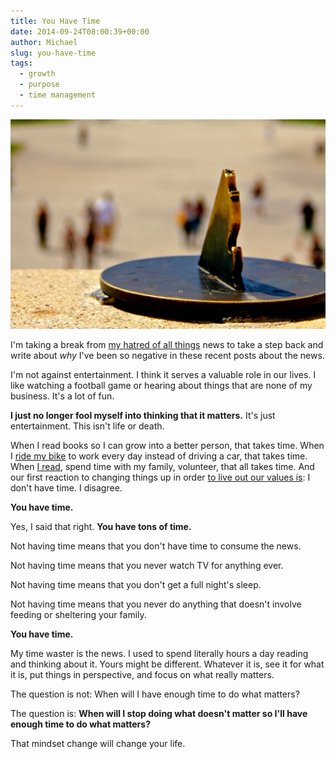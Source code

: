 ```yaml
---
title: You Have Time
date: 2014-09-24T08:00:39+00:00
author: Michael
slug: you-have-time
tags:
  - growth
  - purpose
  - time management
---
```

<div class="full-width">
  <img src="/images/feature-you-have-time.jpg" alt="You Have Time" />
</div>

I'm taking a break from [my hatred of all things](/rubbernecking-with-the-locals/) news to take a step back and write about _why_ I've been so negative in these recent posts about the news.

I'm not against entertainment. I think it serves a valuable role in our lives. I like watching a football game or hearing about things that are none of my business. It's a lot of fun.

**I just no longer fool myself into thinking that it matters.** It's just entertainment. This isn't life or death.

When I read books so I can grow into a better person, that takes time. When I [ride my bike](/engineering-travel/) to work every day instead of driving a car, that takes time. When [I read](/focus-with-the-amazon-kindle/), spend time with my family, volunteer, that all takes time. And our first reaction to changing things up in order [to live out our values is](/life-is-art/): I don't have time. I disagree.

**You have time.**

Yes, I said that right. **You have tons of time.**

Not having time means that you don't have time to consume the news.

Not having time means that you never watch TV for anything ever.

Not having time means that you don't get a full night's sleep.

Not having time means that you never do anything that doesn't involve feeding or sheltering your family.

**You have time.**

My time waster is the news. I used to spend literally hours a day reading and thinking about it. Yours might be different. Whatever it is, see it for what it is, put things in perspective, and focus on what really matters.

The question is not: When will I have enough time to do what matters?

The question is: **When will I stop doing what doesn't matter so I'll have enough time to do what matters?**

That mindset change will change your life.